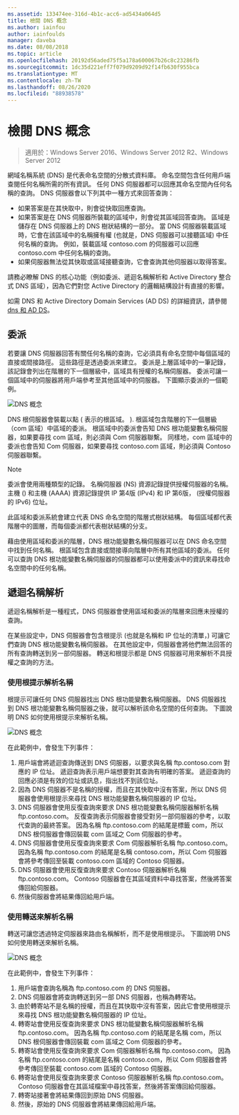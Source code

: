 ```yaml
---
ms.assetid: 133474ee-316d-4b1c-acc6-ad5434a064d5
title: 檢閱 DNS 概念
ms.author: iainfou
author: iainfoulds
manager: daveba
ms.date: 08/08/2018
ms.topic: article
ms.openlocfilehash: 20192d56aded75f5a178a600067b26c8c23286fb
ms.sourcegitcommit: 1dc35d221eff7f079d9209d92f14fb630f955bca
ms.translationtype: MT
ms.contentlocale: zh-TW
ms.lasthandoff: 08/26/2020
ms.locfileid: "88938578"
---
```

# <a name="reviewing-dns-concepts"></a>檢閱 DNS 概念

>適用於：Windows Server 2016、Windows Server 2012 R2、Windows Server 2012

網域名稱系統 (DNS) 是代表命名空間的分散式資料庫。 命名空間包含任何用戶端查閱任何名稱所需的所有資訊。 任何 DNS 伺服器都可以回應其命名空間內任何名稱的查詢。 DNS 伺服器會以下列其中一種方式來回答查詢：

- 如果答案是在其快取中，則會從快取回應查詢。
- 如果答案是在 DNS 伺服器所裝載的區域中，則會從其區域回答查詢。 區域是儲存在 DNS 伺服器上的 DNS 樹狀結構的一部分。 當 DNS 伺服器裝載區域時，它會在該區域中的名稱擁有權 (也就是，DNS 伺服器可以接聽區域) 中任何名稱的查詢。 例如，裝載區域 contoso.com 的伺服器可以回應 contoso.com 中任何名稱的查詢。
- 如果伺服器無法從其快取或區域接聽查詢，它會查詢其他伺服器以取得答案。

請務必瞭解 DNS 的核心功能（例如委派、遞迴名稱解析和 Active Directory 整合式 DNS 區域），因為它們對您 Active Directory 的邏輯結構設計有直接的影響。

如需 DNS 和 Active Directory Domain Services (AD DS) 的詳細資訊，請參閱 [dns 和 AD DS](../../ad-ds/plan/DNS-and-AD-DS.md)。

## <a name="delegation"></a>委派

若要讓 DNS 伺服器回答有關任何名稱的查詢，它必須具有命名空間中每個區域的直接或間接路徑。 這些路徑是透過委派來建立。 委派是上層區域中的一筆記錄，該記錄會列出在階層的下一個層級中，區域具有授權的名稱伺服器。 委派可讓一個區域中的伺服器將用戶端參考至其他區域中的伺服器。 下圖顯示委派的一個範例。

![DNS 概念](../../media/Reviewing-DNS-Concepts/0c24b576-d41a-4e5d-ad3d-6be81e095835.gif)

DNS 根伺服器會裝載以點 ( 表示的根區域。 ). 根區域包含階層的下一個層級（com 區域）中區域的委派。 根區域中的委派會告知 DNS 根功能變數名稱伺服器，如果要尋找 com 區域，則必須與 Com 伺服器聯繫。 同樣地，com 區域中的委派也會告知 Com 伺服器，如果要尋找 contoso.com 區域，則必須與 Contoso 伺服器聯繫。

> [!NOTE]
> 委派會使用兩種類型的記錄。 名稱伺服器 (NS) 資源記錄提供授權伺服器的名稱。 主機 () 和主機 (AAAA) 資源記錄提供 IP 第4版 (IPv4) 和 IP 第6版， (授權伺服器的 IPv6) 位址。

此區域和委派系統會建立代表 DNS 命名空間的階層式樹狀結構。 每個區域都代表階層中的圖層，而每個委派都代表樹狀結構的分支。

藉由使用區域和委派的階層，DNS 根功能變數名稱伺服器可以在 DNS 命名空間中找到任何名稱。 根區域包含直接或間接導向階層中所有其他區域的委派。 任何可以查詢 DNS 根功能變數名稱伺服器的伺服器都可以使用委派中的資訊來尋找命名空間中的任何名稱。

## <a name="recursive-name-resolution"></a>遞迴名稱解析

遞迴名稱解析是一種程式，DNS 伺服器會使用區域和委派的階層來回應未授權的查詢。

在某些設定中，DNS 伺服器會包含根提示 (也就是名稱和 IP 位址的清單，) 可讓它們查詢 DNS 根功能變數名稱伺服器。 在其他設定中，伺服器會將他們無法回答的所有查詢轉送到另一部伺服器。 轉送和根提示都是 DNS 伺服器可用來解析不具授權之查詢的方法。

### <a name="resolving-names-by-using-root-hints"></a>使用根提示解析名稱

根提示可讓任何 DNS 伺服器找出 DNS 根功能變數名稱伺服器。 DNS 伺服器找到 DNS 根功能變數名稱伺服器之後，就可以解析該命名空間的任何查詢。 下圖說明 DNS 如何使用根提示來解析名稱。

![DNS 概念](../../media/Reviewing-DNS-Concepts/1c044845-b104-4262-a7af-474ba3558a85.gif)

在此範例中，會發生下列事件：

1. 用戶端會將遞迴查詢傳送到 DNS 伺服器，以要求與名稱 ftp.contoso.com 對應的 IP 位址。 遞迴查詢表示用戶端想要對其查詢有明確的答案。 遞迴查詢的回應必須是有效的位址或訊息，指出找不到該位址。
2. 因為 DNS 伺服器不是名稱的授權，而且在其快取中沒有答案，所以 DNS 伺服器會使用根提示來尋找 DNS 根功能變數名稱伺服器的 IP 位址。
3. DNS 伺服器會使用反復查詢來要求 DNS 根功能變數名稱伺服器解析名稱 ftp.contoso.com。 反復查詢表示伺服器會接受對另一部伺服器的參考，以取代查詢的最終答案。 因為名稱 ftp.contoso.com 的結尾是標籤 com，所以 DNS 根伺服器會傳回裝載 com 區域之 Com 伺服器的參考。
4. DNS 伺服器會使用反復查詢來要求 Com 伺服器解析名稱 ftp.contoso.com。 因為名稱 ftp.contoso.com 的結尾是名稱 contoso.com，所以 Com 伺服器會將參考傳回至裝載 contoso.com 區域的 Contoso 伺服器。
5. DNS 伺服器會使用反復查詢來要求 Contoso 伺服器解析名稱 ftp.contoso.com。 Contoso 伺服器會在其區域資料中尋找答案，然後將答案傳回給伺服器。
6. 然後伺服器會將結果傳回給用戶端。

### <a name="resolving-names-by-using-forwarding"></a>使用轉送來解析名稱

轉送可讓您透過特定伺服器來路由名稱解析，而不是使用根提示。 下圖說明 DNS 如何使用轉送來解析名稱。

![DNS 概念](../../media/Reviewing-DNS-Concepts/05bc2eb0-1033-4e53-ae30-244fa247d000.gif)

在此範例中，會發生下列事件：

1. 用戶端會查詢名稱為 ftp.contoso.com 的 DNS 伺服器。
2. DNS 伺服器會將查詢轉送到另一部 DNS 伺服器，也稱為轉寄站。
3. 由於轉寄站不是名稱的授權，而且在其快取中沒有答案，因此它會使用根提示來尋找 DNS 根功能變數名稱伺服器的 IP 位址。
4. 轉寄站會使用反復查詢來要求 DNS 根功能變數名稱伺服器解析名稱 ftp.contoso.com。 因為名稱 ftp.contoso.com 的結尾是名稱 com，所以 DNS 根伺服器會傳回裝載 com 區域之 Com 伺服器的參考。
5. 轉寄站會使用反復查詢來要求 Com 伺服器解析名稱 ftp.contoso.com。 因為名稱 ftp.contoso.com 的結尾是名稱 contoso.com，所以 Com 伺服器會將參考傳回至裝載 contoso.com 區域的 Contoso 伺服器。
6. 轉寄站會使用反復查詢來要求 Contoso 伺服器解析名稱 ftp.contoso.com。 Contoso 伺服器會在其區域檔案中尋找答案，然後將答案傳回給伺服器。
7. 轉寄站接著會將結果傳回到原始 DNS 伺服器。
8. 然後，原始的 DNS 伺服器會將結果傳回給用戶端。
